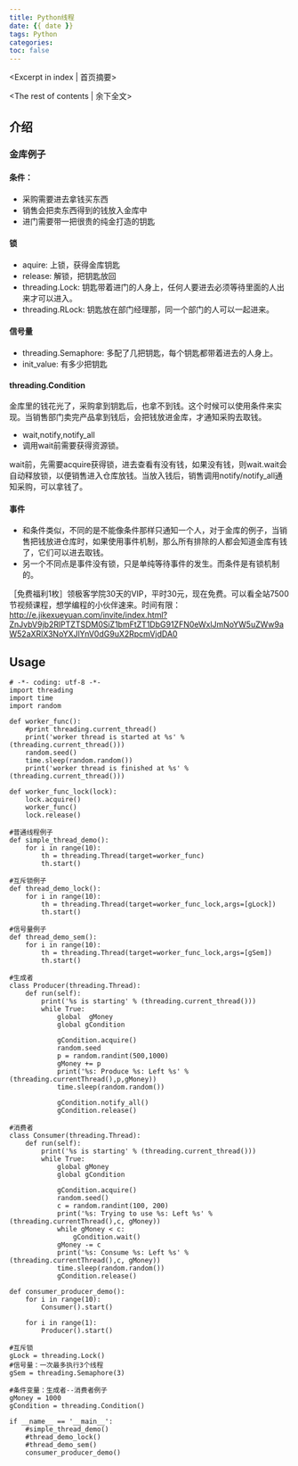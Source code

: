 ```yaml
---
title: Python线程
date: {{ date }}
tags: Python
categories:
toc: false
---
```


<Excerpt in index | 首页摘要> 
<!-- more -->
<The rest of contents | 余下全文>


## 介绍

### 金库例子

#### 条件：

- 采购需要进去拿钱买东西
- 销售会把卖东西得到的钱放入金库中
- 进门需要带一把很贵的纯金打造的钥匙

#### 锁
- aquire: 上锁，获得金库钥匙
- release: 解锁，把钥匙放回
- threading.Lock: 钥匙带着进门的人身上，任何人要进去必须等待里面的人出来才可以进入。
- threading.RLock: 钥匙放在部门经理那，同一个部门的人可以一起进来。

#### 信号量

- threading.Semaphore: 多配了几把钥匙，每个钥匙都带着进去的人身上。
- init_value: 有多少把钥匙

#### threading.Condition 

金库里的钱花光了，采购拿到钥匙后，也拿不到钱。这个时候可以使用条件来实现。当销售部门卖完产品拿到钱后，会把钱放进金库，才通知采购去取钱。

- wait,notify,notify_all
- 调用wait前需要获得资源锁。

wait前，先需要acquire获得锁，进去查看有没有钱，如果没有钱，则wait.wait会自动释放锁，以便销售进入仓库放钱。当放入钱后，销售调用notify/notify_all通知采购，可以拿钱了。

#### 事件

- 和条件类似，不同的是不能像条件那样只通知一个人，对于金库的例子，当销售把钱放进仓库时，如果使用事件机制，那么所有排除的人都会知道金库有钱了，它们可以进去取钱。
- 另一个不同点是事件没有锁，只是单纯等待事件的发生。而条件是有锁机制的。


［免费福利1枚］领极客学院30天的VIP，平时30元，现在免费。可以看全站7500节视频课程，想学编程的小伙伴速来。时间有限：http://e.jikexueyuan.com/invite/index.html?ZnJvbV9jb2RlPTZTSDM0SiZ1bmFtZT1DbG91ZFN0eWxlJmNoYW5uZWw9aW52aXRlX3NoYXJlYnV0dG9uX2RpcmVjdDA0



## Usage

	# -*- coding: utf-8 -*-
	import threading
    import time
    import random

    def worker_func():
    	#print threading.current_thread()
    	print('worker thread is started at %s' % (threading.current_thread()))
    	random.seed()
    	time.sleep(random.random())
    	print('worker thread is finished at %s' % (threading.current_thread()))

	def worker_func_lock(lock):
    	lock.acquire()
    	worker_func()
    	lock.release()

	#普通线程例子
	def simple_thread_demo():
    	for i in range(10):
        	th = threading.Thread(target=worker_func)
        	th.start()

	#互斥锁例子
	def thread_demo_lock():
   		for i in range(10):
        	th = threading.Thread(target=worker_func_lock,args=[gLock])
        	th.start()

	#信号量例子
	def thread_demo_sem():
    	for i in range(10):
        	th = threading.Thread(target=worker_func_lock,args=[gSem])
        	th.start()

	#生成者
	class Producer(threading.Thread):
    	def run(self):
        	print('%s is starting' % (threading.current_thread()))
        	while True:
            	global  gMoney
            	global gCondition

            	gCondition.acquire()
            	random.seed
            	p = random.randint(500,1000)
            	gMoney += p
            	print('%s: Produce %s: Left %s' % (threading.currentThread(),p,gMoney))
            	time.sleep(random.random())

            	gCondition.notify_all()
            	gCondition.release()

	#消费者
	class Consumer(threading.Thread):
    	def run(self):
        	print('%s is starting' % (threading.current_thread()))
        	while True:
            	global gMoney
            	global gCondition

            	gCondition.acquire()
            	random.seed()
            	c = random.randint(100, 200)
            	print('%s: Trying to use %s: Left %s' % (threading.currentThread(),c, gMoney))
            	while gMoney < c:
                	gCondition.wait()
            	gMoney -= c
            	print('%s: Consume %s: Left %s' % (threading.currentThread(),c, gMoney))
            	time.sleep(random.random())
            	gCondition.release()

	def consumer_producer_demo():
    	for i in range(10):
        	Consumer().start()

    	for i in range(1):
        	Producer().start()

	#互斥锁
	gLock = threading.Lock()
	#信号量：一次最多执行3个线程
	gSem = threading.Semaphore(3)

	#条件变量：生成者--消费者例子
	gMoney = 1000
	gCondition = threading.Condition()

	if __name__ == '__main__':
    	#simple_thread_demo()
    	#thread_demo_lock()
    	#thread_demo_sem()
    	consumer_producer_demo()
